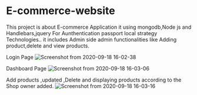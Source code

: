 # E-commerce-website

This project is about E-commerce Application it using mongodb,Node js and Handlebars,jquery For Aunthentication passport local strategy Technologies..
 it includes Admin side admin functionalities like Adding product,delete and view products.
 
 
 Login Page
![Screenshot from 2020-09-18 16-02-38](https://user-images.githubusercontent.com/42669128/93588138-97932600-f9c8-11ea-9571-23bbfe91d4ab.png)



Dashboard Page
![Screenshot from 2020-09-18 16-03-06](https://user-images.githubusercontent.com/42669128/93588504-22742080-f9c9-11ea-844a-84a25d68606d.png)


Add products ,updated ,Delete and displaying products according to the Shop owner added.
![Screenshot from 2020-09-18 16-03-16](https://user-images.githubusercontent.com/42669128/93588945-be9e2780-f9c9-11ea-8980-b1d3dcc296b0.png)
